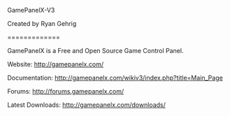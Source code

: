 GamePanelX-V3

Created by Ryan Gehrig

=============

GamePanelX is a Free and Open Source Game Control Panel.


Website: http://gamepanelx.com/

Documentation: http://gamepanelx.com/wikiv3/index.php?title=Main_Page

Forums: http://forums.gamepanelx.com/

Latest Downloads: http://gamepanelx.com/downloads/
